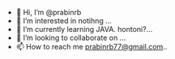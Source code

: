 - 👋 Hi, I’m @prabinrb
- 👀 I’m interested in notihng ...
- 🌱 I’m currently learning JAVA. hontoni?...
- 💞️ I’m looking to collaborate on ...
- 📫 How to reach me prabinrb77@gmail.com..

<!---
prabinrb/prabinrb is a ✨ special ✨ repository because its `README.md` (this file) appears on your GitHub profile.
You can click the Preview link to take a look at your changes.
--->
